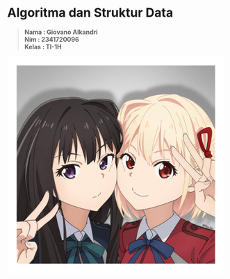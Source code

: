 # Algoritma dan Struktur Data

> **Nama : Giovano Alkandri**  
> **Nim : 2341720096**  
> **Kelas : TI-1H**

<img src = "aiasjas-1.jpg" height="500">
